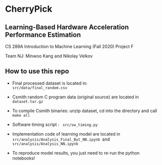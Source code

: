 # CherryPick
## Learning-Based Hardware Acceleration Performance Estimation
CS 289A Introduction to Machine Learning (Fall 2020) Project F

Team NJ: Minwoo Kang and Nikolay Velkov

## How to use this repo

* Final processed dataset is located in: <code> src/data/final_random.csv </code>
   
* Csmith random C program data (original source) are located in   <code> dataset.tar.gz</code>
* To compile Csmith binaries: unzip dataset, cd into the directory and call   <code>  make all </code>
* Software timing script :  <code>  src/sw_timing.py</code>
* Implementation code of learning model are located in  <code>  src/analysis/Analysis_Final_But_NN.ipynb </code>and  <code> src/analysis/Analysis_NN.ipynb</code>
* To reproduce model results, you just need to re-run the python notebooks!


